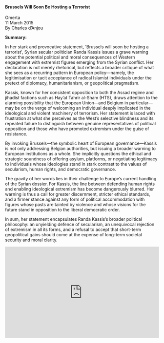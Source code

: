<h4>Brussels Will Soon Be Hosting a Terrorist</h4>

Omerta  
11 March 2015  
By Charles d’Anjou

<b>Summary:</b>

In her stark and provocative statement, 'Brussels will soon be hosting a terrorist', Syrian secular politician Randa Kassis issues a grave warning about the potential political and moral consequences of Western engagement with extremist figures emerging from the Syrian conflict. Her declaration is not merely rhetorical, but reflects a broader critique of what she sees as a recurring pattern in European policy—namely, the legitimisation or tacit acceptance of radical Islamist individuals under the pretext of diplomacy, humanitarianism, or geopolitical pragmatism.

Kassis, known for her consistent opposition to both the Assad regime and jihadist factions such as Hay’at Tahrir al-Sham (HTS), draws attention to the alarming possibility that the European Union—and Belgium in particular—may be on the verge of welcoming an individual deeply implicated in the ideological and violent machinery of terrorism. Her statement is laced with frustration at what she perceives as the West’s selective blindness and its repeated failure to distinguish between genuine representatives of political opposition and those who have promoted extremism under the guise of resistance.

By invoking Brussels—the symbolic heart of European governance—Kassis is not only addressing Belgian authorities, but issuing a broader warning to European institutions as a whole. She implicitly questions the ethical and strategic soundness of offering asylum, platforms, or negotiating legitimacy to individuals whose ideologies stand in stark contrast to the values of secularism, human rights, and democratic governance.

The gravity of her words lies in their challenge to Europe’s current handling of the Syrian dossier. For Kassis, the line between defending human rights and enabling ideological extremism has become dangerously blurred. Her warning is thus a call for greater discernment, stricter ethical standards, and a firmer stance against any form of political accommodation with figures whose pasts are tainted by violence and whose visions for the future stand in opposition to the liberal democratic order.

In sum, her statement encapsulates Randa Kassis’s broader political philosophy: an unyielding defence of secularism, an unequivocal rejection of extremism in all its forms, and a refusal to accept that short-term geopolitical gains should come at the expense of long-term societal security and moral clarity.

<p></p>
<center>
<div style="display: flex; justify-content: center; position:relative;width: 100%;height: 300px;"><iframe
    src="https://iframe.mediadelivery.net/embed/460223/74074ccc-54f0-4a5a-b6f1-d6eede6c6367?autoplay=false&loop=false&muted=false&preload=true&responsive=true"
    loading="lazy" style="border:0;height:100%;width: 520px;"
    allow="accelerometer;gyroscope;autoplay;encrypted-media;picture-in-picture;" allowfullscreen="true"></iframe>
</div>
</center>  
<p></p>
